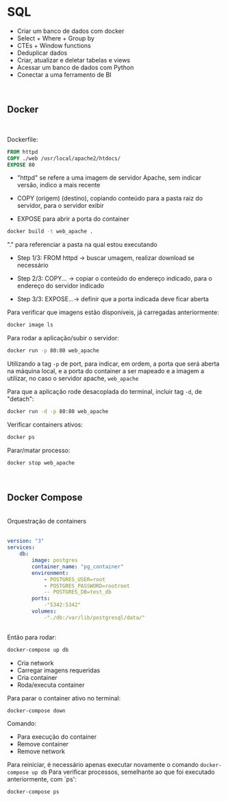 # SQL 

- Criar um banco de dados com docker
- Select + Where + Group by
- CTEs + Window functions
- Deduplicar dados
- Criar, atualizar e deletar tabelas e views
- Acessar um banco de dados com Python
- Conectar a uma ferramento de BI


<br>

## Docker
<br>

Dockerfile:

```Dockerfile
FROM httpd
COPY ./web /usr/local/apache2/htdocs/
EXPOSE 80
```

- "httpd" se refere a uma imagem de servidor Apache, sem indicar versão, indico a mais recente

- COPY (origem) (destino), copiando conteúdo para a pasta raiz do servidor, para o servidor exibir

- EXPOSE para abrir a porta do container

```bash
docker build -t web_apache .
```
"." para referenciar a pasta na qual estou executando


- Step 1/3: FROM httpd -> buscar umagem, realizar download se necessário

- Step 2/3: COPY... -> copiar o conteúdo do endereço indicado, para o endereço do servidor indicado

- Step 3/3: EXPOSE...-> definir que a porta indicada deve ficar aberta


Para verificar que imagens estão disponíveis, já carregadas anteriormente:

```bash
docker image ls
```

Para rodar a aplicação/subir o servidor:

```bash
docker run -p 80:80 web_apache
```
Utilizando a tag `-p` de port, para indicar, em ordem, a porta que será aberta na máquina local, e a porta do container a ser mapeado
e a imagem a utilizar, no caso o servidor apache, `web_apache`

Para que a aplicação rode desacoplada do terminal, incluir tag `-d`, de "detach":

```bash
docker run -d -p 80:80 web_apache
```

Verificar containers ativos:

```bash
docker ps
```
Parar/matar processo:

```bash
docker stop web_apache
```

<br>

## Docker Compose
<br>
Orquestração de containers
<br><br>



```yaml
version: "3"
services:
    db:
        image: postgres
        container_name: "pg_container"
        environment:
            - POSTGRES_USER=root
            - POSTGRES_PASSWORD=rootroot
            -- POSTGRES_DB=test_db
        ports:
            -"5342:5342"
        volumes:
            -"./db:/var/lib/postgresql/data/"
    
```
Então para rodar:

```bash
docker-compose up db
```

- Cria network
- Carregar imagens requeridas
- Cria container
- Roda/executa container

Para parar o container ativo no terminal:

```bash
docker-compose down
```
Comando:
- Para execução do container
- Remove container
- Remove network

Para reiniciar, é necessário apenas executar novamente o comando `docker-compose up db`
Para verificar processos, semelhante ao que foi executado anteriormente, com `ps':

```bash
docker-compose ps
```


